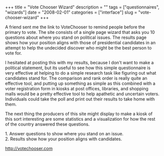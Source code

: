 +++
title = "Vote Chooser Wizard"
description = ""
tags = ["questionnaires", "wizards"]
date = "2008-02-01"
categories = ["interface"]
slug = "vote-chooser-wizard"
+++


<p>A friend sent me the link to VoteChooser to remind people before the primary to vote. The site consists of a single page wizard that asks you 10 questions about where you stand on political issues. The results page shows how your position aligns with those of presidential candidates in an attempt to help the undecided discover who might be the best person to vote for.</p>
<p>I hesitated at posting this with my results, because I don't want to make a political statement, but its useful to see how this simple questionnaire is very effective at helping to do a simple research task like figuring out what candidates stand for. The comparison and rank order is really quite an effective tool, and putting up something as simple as this combined with a voter registration form in kiosks at post offices, libraries, and shopping malls would be a pretty effective tool to help apathetic and uncertain voters. Individuals could take the poll and print out their results to take home with them. </p>
<p>The next thing the producers of this site might display to make a kiosk of this sort interesting are some statistics and a visualization for how the rest of the country answered these questions.</p>
<div id="screens-full" class="clear"><div class="caption">1. Answer questions to show where you stand on an issue.</div><div class="fullimg clear"><a href="//konigi.com/media/interface/votechooser-1.png" class="group" rel="group" title="1. Answer questions to show where you stand on an issue."><img src="//konigi.com/media/interface/votechooser-1.png" alt="" class="img-responsive"></a></div></div><div id="screens-full" class="clear"><div class="caption">2. Results show how your position aligns with candidates.</div><div class="fullimg clear"><a href="//konigi.com/media/interface/votechooser-2.png" class="group" rel="group" title="2. Results show how your position aligns with candidates."><img src="//konigi.com/media/interface/votechooser-2.png" alt="" class="img-responsive"></a></div></div>        
<p><a href="http://votechooser.com/">http://votechooser.com</a></p>

